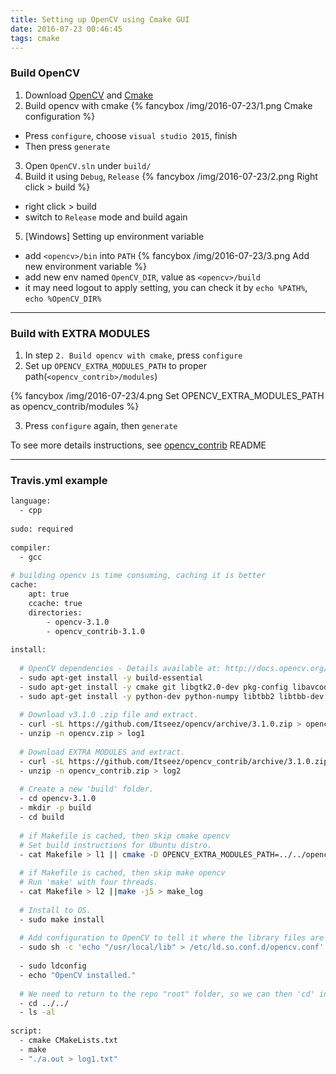 ```yaml
---
title: Setting up OpenCV using Cmake GUI
date: 2016-07-23 00:46:45
tags: cmake
---
```


### Build OpenCV

1. Download [OpenCV](https://github.com/Itseez/opencv) and [Cmake](https://cmake.org/)
2. Build opencv with cmake
 {% fancybox /img/2016-07-23/1.png Cmake configuration %}
 - Press `configure`, choose `visual studio 2015`, finish
 - Then press `generate`

<!-- more -->

3. Open `OpenCV.sln` under `build/`
4. Build it using `Debug`, `Release`
  {% fancybox /img/2016-07-23/2.png Right click > build %}
  - right click > build
  - switch to `Release` mode and build again

5. [Windows] Setting up environment variable
  - add `<opencv>/bin` into `PATH`
  {% fancybox /img/2016-07-23/3.png Add new environment variable %}
  - add new env named `OpenCV_DIR`, value as `<opencv>/build` 
  - it may need logout to apply setting, you can check it by `echo %PATH%`, `echo %OpenCV_DIR%`

----

### Build with EXTRA MODULES

1. In step `2. Build opencv with cmake`, press `configure`
2. Set up `OPENCV_EXTRA_MODULES_PATH` to proper path(`<opencv_contrib>/modules`)

{% fancybox /img/2016-07-23/4.png Set OPENCV_EXTRA_MODULES_PATH as opencv_contrib/modules %}

3. Press `configure` again, then `generate`


To see more details instructions, see [opencv_contrib](https://github.com/Itseez/opencv_contrib#how-to-build-opencv-with-extra-modules) README


--- 

### Travis.yml example

```bash title: travis.yml
language:
  - cpp
 
sudo: required
 
compiler:
  - gcc
 
# building opencv is time consuming, caching it is better
cache:
    apt: true
    ccache: true
    directories:
        - opencv-3.1.0
        - opencv_contrib-3.1.0
 
install:
 
  # OpenCV dependencies - Details available at: http://docs.opencv.org/trunk/doc/tutorials/introduction/linux_install/linux_install.html
  - sudo apt-get install -y build-essential
  - sudo apt-get install -y cmake git libgtk2.0-dev pkg-config libavcodec-dev libavformat-dev libswscale-dev
  - sudo apt-get install -y python-dev python-numpy libtbb2 libtbb-dev libjpeg-dev libpng-dev libtiff-dev libjasper-dev libdc1394-22-dev
 
  # Download v3.1.0 .zip file and extract.
  - curl -sL https://github.com/Itseez/opencv/archive/3.1.0.zip > opencv.zip
  - unzip -n opencv.zip > log1
 
  # Download EXTRA MODULES and extract.
  - curl -sL https://github.com/Itseez/opencv_contrib/archive/3.1.0.zip > opencv_contrib.zip
  - unzip -n opencv_contrib.zip > log2
 
  # Create a new 'build' folder.
  - cd opencv-3.1.0
  - mkdir -p build
  - cd build
 
  # if Makefile is cached, then skip cmake opencv
  # Set build instructions for Ubuntu distro.
  - cat Makefile > l1 || cmake -D OPENCV_EXTRA_MODULES_PATH=../../opencv_contrib-3.1.0/modules CMAKE_BUILD_TYPE=RELEASE -D CMAKE_INSTALL_PREFIX=/usr/local -D WITH_TBB=ON -D BUILD_NEW_PYTHON_SUPPORT=ON -D WITH_V4L=ON -D INSTALL_C_EXAMPLES=ON -D INSTALL_PYTHON_EXAMPLES=ON -D BUILD_EXAMPLES=ON -D WITH_QT=ON -D WITH_OPENGL=ON ..
 
  # if Makefile is cached, then skip make opencv
  # Run 'make' with four threads.
  - cat Makefile > l2 ||make -j5 > make_log
 
  # Install to OS.
  - sudo make install
 
  # Add configuration to OpenCV to tell it where the library files are located on the file system (/usr/local/lib)
  - sudo sh -c 'echo "/usr/local/lib" > /etc/ld.so.conf.d/opencv.conf'
 
  - sudo ldconfig
  - echo "OpenCV installed."
 
  # We need to return to the repo "root" folder, so we can then 'cd' into the C++ project folder.
  - cd ../../
  - ls -al
 
script:
  - cmake CMakeLists.txt
  - make
  - "./a.out > log1.txt"
```